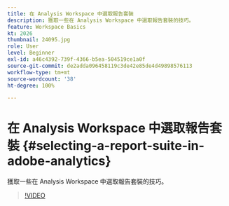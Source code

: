 ```yaml
---
title: 在 Analysis Workspace 中選取報告套裝
description: 獲取一些在 Analysis Workspace 中選取報告套裝的技巧。
feature: Workspace Basics
kt: 2026
thumbnail: 24095.jpg
role: User
level: Beginner
exl-id: a46c4392-739f-4366-b5ea-504519ce1a0f
source-git-commit: de2adda096458119c3de42e85de4d49898576113
workflow-type: tm+mt
source-wordcount: '38'
ht-degree: 100%

---
```


# 在 Analysis Workspace 中選取報告套裝 {#selecting-a-report-suite-in-adobe-analytics}

獲取一些在 Analysis Workspace 中選取報告套裝的技巧。

>[!VIDEO](https://video.tv.adobe.com/v/3428558/?quality=12&learn=on&captions=chi_hant)
